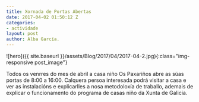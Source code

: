 ```yaml
---
title: Xornada de Portas Abertas
date: 2017-04-02 01:50:12 Z
categories:
- actividade
layout: post
author: Alba García.
---
```


![hero]({{ site.baseurl }}/assets/Blog/2017/04/2017-04-2.jpg){:class="img-responsive post_image"}
<br>

Todos os venrres do mes de abril a casa niño Os Paxariños abre as súas portas de 8:00 a 16:00.
Calquera persoa interesada podrá visitar a casa e ver as instalacións e explicarlles a nosa metodoloxía de traballo, ademais de explicar o funcionamento do programa de casas niño da Xunta de Galicia.





